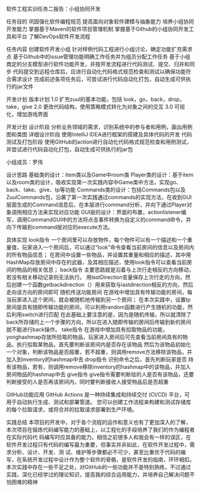 软件工程实训任务二报告：小组协同开发

任务目的
巩固强化软件编程规范
提高面向对象软件建模与抽象能力
培养小组协同开发能力
掌握基于Maven的软件项目管理机制
掌握基于Github的小组协同开发工具和平台
了解DevOps软件开发流程

任务内容
创建软件开发小组
针对样例代码工程进行小组讨论，确定功能扩充需求点
基于Github中的issue管理功能明确工作任务并为组员分配工作任务
基于小组商定的分支模型进行软件功能开发，并按开发流程进行代码测试、提交、归并和同步
代码提交到远程仓库后，应进行自动化代码格式规范检查和测试以确保功能符合需求设计
完成前述各项任务后，可尝试进行代码自动化打包，自动生成可供执行的jar文件

开发计划
版本计划
1.0 扩充zuul的基本功能，包括 look，go，back，drop，take，give
2.0 更改代码结构，使用策略模式转化为对象之间的交互
3.0 可视化，增加游戏界面

开发计划
设计阶段 
  分析业务领域的需求，识别系统中的参与者和用例，画出用例图和类图
详细设计阶段
  使用IntelliJ IDEA进行框架的搭建及具体代码的开发
代码测试及打包阶段 
  使用GitHub的action进行自动化代码格式规范检查和用例测试，并尝试进行代码自动化打包，自动生成可供执行的jar包

小组成员：罗伟

设计思路
基础类的设计：item类以及Game中room类
Player类的设计：基于item以及room类的设计，吸收实现第一次实践内容中Game类中方法，实现go、back、take、give、tp等功能
Commands类的设计：包括Commands包以及ZuulCommands包，沿袭了第一次实践通过commands的实现方法，在收到GUI层面生成的Command消息后，在本层进行command分析，并向下通过Player对象调用相应方法来实现对应功能
GUI层的设计：界面的布置，actionlistener编写，调用CommandGUI中的方法将点击事件转换为自定义的command命令，并向下传输到command层对应的execute方法。

具体实现
look指令
一个房间里可以存放物件，每个物件可以有一个描述和一个重量值，玩家进入一个房间后，可以通过“look”命令查看当前房间的信息以及房间内的所有物品信息；
在房间中设置一些物品，并设置其重量和相应的描述，其中用HashMap存放房间中存在的武器，及其相应描述，使用look指令可以查看当前房间的物品的相关信息；
back指令
主要思路就是沿着与上次行走相反的方向移动，若没有相关移动记录则无法执行。
用lastDirection变量保存上次行走的方向，然后创建一个函数getbackdirection（）用来获取与lastdirection相反的方向，然后走向该方向的房间即可
随机传送功能房间
在游戏中增加具有传输功能的房间，每当玩家进入这个房间，就会被随机地传输到另一个房间；
在本次实践中，设置tp房间是具有随即传输功能的房间，可以利用random函数进行产生随机的功能，然后利用switch进行匹配
在此基础上要注意的是，因为是随机传输，所以就清除了back所存储的上一个步骤的方向，所以在进入随即传输的房间后传输到新的房间就不能进行back操作。
take指令
在游戏中增加具有拾取物品的功能，yonghashmap存放所拾取的物品，玩家进入房间后可先查看当前房间具有的物品，执行拾取某物品，首先要判断该房间内是否存在该物品
然后为该物品初始化一个对象，判断该物品是否超重，若不超重，则调用remove方法移除该物品，并加入到inventory的hashmap中去
drop指令
识别命令之后，首先判断玩家是否 持有该物品，若有，则调用remove移除inventory的hashmap中的该物品，并加入房间物品的hashmap中去
give指令
give指令需要判断给的人是否有该物品，还要判断接受的人是否再该房间内，同时要判断接收人接受物品后是否超重

GitHub功能应用
GitHub Actions 是一种持续集成和持续交付 (CI/CD) 平台，可用于自动执行生成、测试和部署管道。 您可以创建工作流程来构建和测试存储库的每个拉取请求，或将合并的拉取请求部署到生产环境。

实践总结
本项目的开发中，对于各个流程的运作和意义也有了更加深入的了解，本次项目在锻炼代码编写能力的基础上，以工程化的手段培养了我们的作为编程者在实际代码代 码编写时应具备的能力。相信之前很多人和我会有一样的误区，在软件开发过程只有代码的编写最为重要，但事实并非如此，在软件开发过程中，需求分析、设计、开发、测 试、维护等步骤都必不可少，甚至比重优于代码的编写，在系统开发过程中设计作为整个软件的骨骼，是软件开发的指南，环环相扣。
本次实践中存在一些不足之处，对GitHub的一些功能并不是特别熟练，不过通过实践，深化已经学过的理论知识，提高我的综合运用能力，并培养自己解决问题不怕困难的精神